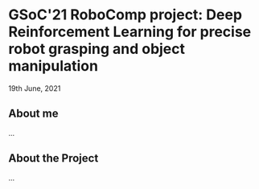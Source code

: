 # GSoC'21 RoboComp project: Deep Reinforcement Learning for precise robot grasping and object manipulation

19th June, 2021

## About me

...


## About the Project

...